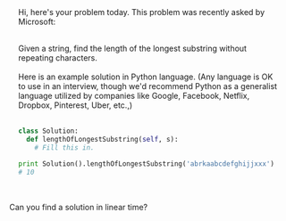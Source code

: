 <div style="padding:16px">Hi, here's your problem today. This problem was recently asked by Microsoft:<br><br>

Given a string, find the length of the longest substring without repeating characters.<br><br>Here is an example solution in Python language.  (Any language is OK to use in an interview, though we'd recommend Python as a generalist language utilized by companies like Google, Facebook, Netflix, Dropbox, Pinterest, Uber, etc.,)<br><br>
```python
class Solution:
  def lengthOfLongestSubstring(self, s):
    # Fill this in.

print Solution().lengthOfLongestSubstring('abrkaabcdefghijjxxx')
# 10
```
</div><br>Can you find a solution in linear time?<br><br>
